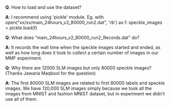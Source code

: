 **Q**: How to load and use the dataset?

**A**: I recommend using 'pickle' module. Eg. with open("xx/xx/main_24hours_v2_80000_run2.dat", 'rb') as f: speckle_images = pickle.load(f)

**Q**: What does "main_24hours_v2_80000_run2_Records.dat" do?

**A**: It records the wall time when the speckle images started and ended, as well as how long does it took to collect a certain number of images in our MMF experiment.
 
**Q**: Why there are 12000 SLM images but only 80000 speckle images? (Thanks Jawaria Maqbool for the question)

**A**: The first 80000 SLM images are related to first 80000 labels and speckle images. 
 We have 120,000 SLM images simply because we took all the images from MNIST and fashion MNIST dataset, but in experiment we didn't use all of them.

